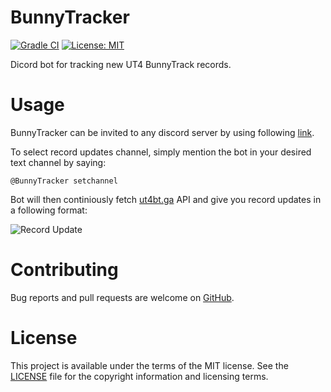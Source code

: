 # BunnyTracker
[![Gradle CI](https://github.com/klepto/BunnyTracker/workflows/ci/badge.svg)](https://github.com/klepto/BunnyTracker/actions?query=workflow%3Aci) [![License: MIT](https://img.shields.io/badge/License-MIT-blue.svg)](https://github.com/klepto/BunnyTracker/blob/master/LICENSE)

Dicord bot for tracking new UT4 BunnyTrack records.

# Usage

BunnyTracker can be invited to any discord server by using following [link](https://discordapp.com/oauth2/authorize?client_id=704443023882321950&scope=bot&permissions=2048).

To select record updates channel, simply mention the bot in your desired text channel by saying: 
```
@BunnyTracker setchannel
```

Bot will then continiously fetch [ut4bt.ga](https://ut4bt.ga/) API and give you record updates in a following format:

![Record Update](https://i.imgur.com/r9m5pnp.png)

# Contributing

Bug reports and pull requests are welcome on [GitHub](https://github.com/klepto/BunnyTracker/).


# License
This project is available under the terms of the MIT license. See the [LICENSE](https://github.com/klepto/BunnyTracker/blob/master/LICENSE) file for the copyright information and licensing terms.
